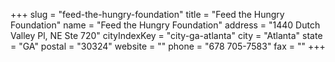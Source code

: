 +++
slug = "feed-the-hungry-foundation"
title = "Feed the Hungry Foundation"
name = "Feed the Hungry Foundation"
address = "1440 Dutch Valley Pl, NE Ste 720"
cityIndexKey = "city-ga-atlanta"
city = "Atlanta"
state = "GA"
postal = "30324"
website = ""
phone = "678 705-7583"
fax = ""
+++
